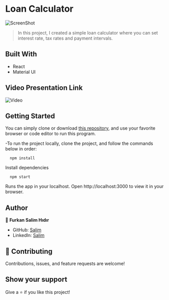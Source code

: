 # Loan Calculator

![ScreenShot](https://drive.google.com/uc?export=view&id=1AB_9QNz525DFiMvK6PmNOBA5U0tem1eL)

> In this project, I created a simple loan calculator where you can set interest rate, tax rates and payment intervals.

## Built With

- React
- Material UI

## Video Presentation Link

![Video](https://www.loom.com/share/3e4a89311a044227855c68cbc3d533e9)

## Getting Started

You can simply clone or download [this repository](https://github.com/Fsher07/Fimple-practicum/tree/development), and use your favorite browser or code editor to run this program.

-To run the project locally, clone the project, and follow the commands below in order:

```
  npm install
```

Install dependencies

```
  npm start
```

Runs the app in your localhost.
Open http://localhost:3000 to view it in your browser.

## Author

👤 **Furkan Salim Hıdır**

- GitHub: [Salim](https://github.com/Fsher07)
- LinkedIn: [Salim](https://www.linkedin.com/in/furkan-salim-h%C4%B1d%C4%B1r-3441ab1b2/)

## 🤝 Contributing

Contributions, issues, and feature requests are welcome!

## Show your support

Give a ⭐️ if you like this project!

